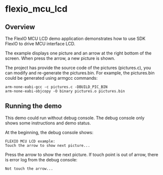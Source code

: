# flexio_mcu_lcd

## Overview
The FlexIO MCU LCD demo application demonstrates how to use SDK FlexIO to drive
MCU interface LCD.

The example displays one picture and an arrow at the right bottom of the screen.
When press the arrow, a new picture is shown.

The project has provide the source code of the pictures (pictures.c), you can
modify and re-generate the pictures.bin. For example, the pictures.bin could be
generated using armgcc commands:
~~~~~~~~~~~~~~~~~~~~~~~~~~~~~~~~~~~~~~~~~~~~~~~~~~~~~~~~~~~~~~~~~~~~~~~~~
arm-none-eabi-gcc -c pictures.c -DBUILD_PIC_BIN
arm-none-eabi-objcopy -O binary pictures.o pictures.bin
~~~~~~~~~~~~~~~~~~~~~~~~~~~~~~~~~~~~~~~~~~~~~~~~~~~~~~~~~~~~~~~~~~~~~~~~~

## Running the demo
This demo could run without debug console. The debug console only shows some
instructions and demo status.

At the beginning, the debug console shows:

~~~~~~~~~~~~~~~~~~~~~~~~~~~~~~~~~~~~~~~~~~~~~~~~~~~~~~~~~~~~~~~~~~~~~~~~~
FLEXIO MCU LCD example:
Touch the arrow to show next picture...
~~~~~~~~~~~~~~~~~~~~~~~~~~~~~~~~~~~~~~~~~~~~~~~~~~~~~~~~~~~~~~~~~~~~~~~~~

Press the arrow to show the next picture. If touch point is out of arrow, there
is error log from the debug console:

~~~~~~~~~~~~~~~~~~~~~~~~~~~~~~~~~~~~~~~~~~~~~~~~~~~~~~~~~~~~~~~~~~~~~~~~~
Not touch the arrow...
~~~~~~~~~~~~~~~~~~~~~~~~~~~~~~~~~~~~~~~~~~~~~~~~~~~~~~~~~~~~~~~~~~~~~~~~~
